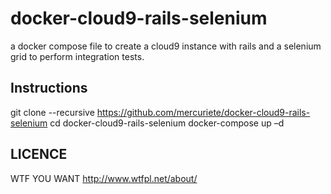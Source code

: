 # docker-cloud9-rails-selenium
a docker compose file to create a cloud9 instance with rails and a selenium grid to perform integration tests.

Instructions
------------

git clone --recursive https://github.com/mercuriete/docker-cloud9-rails-selenium
cd docker-cloud9-rails-selenium
docker-compose up –d


LICENCE
-------

WTF YOU WANT http://www.wtfpl.net/about/
